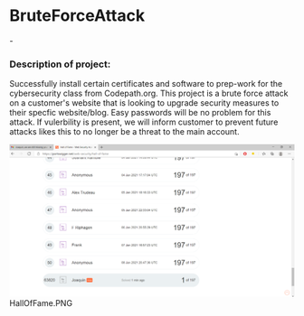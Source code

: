 <h1>BruteForceAttack </h1>
-

<h3>Description of project: </h3>
Successfully install certain certificates and software to prep-work for the cybersecurity class from Codepath.org. This project is a brute force attack on a customer's website that is looking to upgrade security measures to their specfic website/blog. Easy passwords will be no problem for this attack. If vulerbility is present, we will inform customer to prevent future attacks likes this to no longer be a threat to the main account. 


![alt text](https://github.com/jhidalgo4/BruteForceAttack/blob/main/HallOfFame.PNG?raw=true)
HallOfFame.PNG


